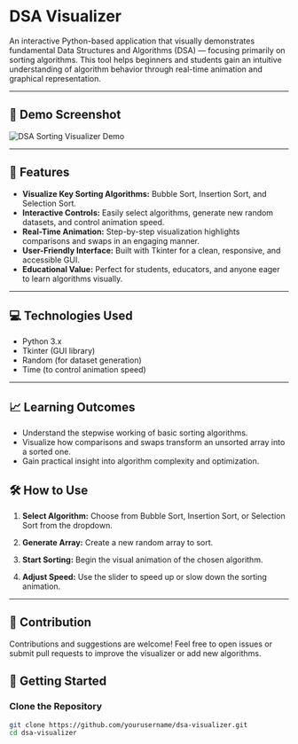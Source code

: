 # DSA Visualizer

An interactive Python-based application that visually demonstrates fundamental Data Structures and Algorithms (DSA) — focusing primarily on sorting algorithms. This tool helps beginners and students gain an intuitive understanding of algorithm behavior through real-time animation and graphical representation.

---
## 📸 Demo Screenshot

![DSA Sorting Visualizer Demo](https://raw.githubusercontent.com/asif-coder/dsa-visualizer/main/demo.jpg)

---




## 🚀 Features

- **Visualize Key Sorting Algorithms:** Bubble Sort, Insertion Sort, and Selection Sort.
- **Interactive Controls:** Easily select algorithms, generate new random datasets, and control animation speed.
- **Real-Time Animation:** Step-by-step visualization highlights comparisons and swaps in an engaging manner.
- **User-Friendly Interface:** Built with Tkinter for a clean, responsive, and accessible GUI.
- **Educational Value:** Perfect for students, educators, and anyone eager to learn algorithms visually.

---

## 💻 Technologies Used

- Python 3.x
- Tkinter (GUI library)
- Random (for dataset generation)
- Time (to control animation speed)

---
## 📈 Learning Outcomes

- Understand the stepwise working of basic sorting algorithms.
- Visualize how comparisons and swaps transform an unsorted array into a sorted one.
- Gain practical insight into algorithm complexity and optimization.

## 🛠️ How to Use

1. **Select Algorithm:** Choose from Bubble Sort, Insertion Sort, or Selection Sort from the dropdown.

2. **Generate Array:** Create a new random array to sort.

3. **Start Sorting:** Begin the visual animation of the chosen algorithm.

4. **Adjust Speed:** Use the slider to speed up or slow down the sorting animation.

---
## 🙌 Contribution

Contributions and suggestions are welcome! Feel free to open issues or submit pull requests to improve the visualizer or add new algorithms.








## 🎯 Getting Started
### Clone the Repository
```bash
git clone https://github.com/yourusername/dsa-visualizer.git
cd dsa-visualizer
